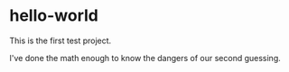 # hello-world

This is the first test project.

I've done the math enough to know the dangers of our second guessing.
